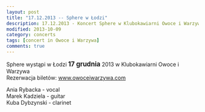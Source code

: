 ```yaml
---
layout: post
title: "17.12.2013 -- Sphere w Łodzi"
description: 17.12.2013 - Koncert Sphere w Klubokawiarni Owoce i Warzywa
modified: 2013-10-09
category: concerts
tags: [concert in Owoce i Warzywa]
comments: true
---
```

Sphere wystąpi w Łodzi <big>**17 grudnia**</big>
 2013 w Klubokawiarni Owoce i Warzywa<br>
 Rezerwacja biletów: <a href="http://www.owoceiwarzywa.com">www.owoceiwarzywa.com</a><br>



Ania Rybacka - vocal <br>
Marek Kadziela - guitar <br>
Kuba Dybzynski - clarinet<br>
